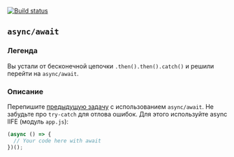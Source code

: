 [![Build status](https://ci.appveyor.com/api/projects/status/hd9ax8x8au6i8j23?svg=true)](https://ci.appveyor.com/project/ajoq/ajs-homeworks-10-async-10-2-async-await)

## `async/await`

### Легенда

Вы устали от бесконечной цепочки `.then().then().catch()` и решили перейти на `async/await`.

### Описание

Перепишите [предыдущую задачу](https://github.com/ajoq/ajs-homeworks_10-async_10.1-promises) с использованием `async/await`. Не забудьте про `try-catch` для отлова ошибок. Для этого используйте async IIFE (модуль `app.js`):
```javascript
(async () => {
  // Your code here with await
})();
```